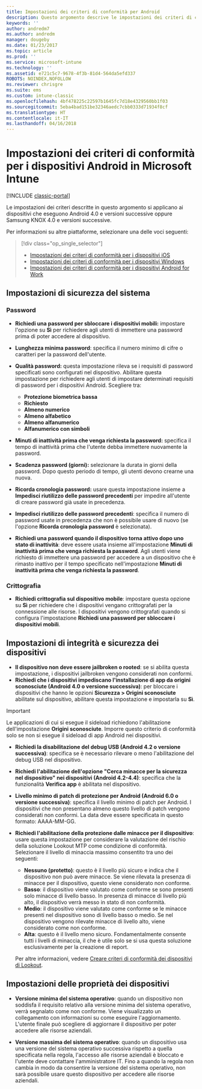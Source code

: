 ```yaml
---
title: Impostazioni dei criteri di conformità per Android
description: Questo argomento descrive le impostazioni dei criteri di conformità per i dispositivi Android.
keywords: ''
author: andredm7
ms.author: andredm
manager: dougeby
ms.date: 01/23/2017
ms.topic: article
ms.prod: ''
ms.service: microsoft-intune
ms.technology: ''
ms.assetid: e721c5c7-9678-4f3b-81d4-564da5efd337
ROBOTS: NOINDEX,NOFOLLOW
ms.reviewer: chrisgre
ms.suite: ems
ms.custom: intune-classic
ms.openlocfilehash: 4bf478225c22597b1645fc7d18e4329560bb1f03
ms.sourcegitcommit: 5eba4bad151be32346aedc7cbb0333d71934f8cf
ms.translationtype: HT
ms.contentlocale: it-IT
ms.lasthandoff: 04/16/2018
---
```

# <a name="compliance-policy-settings-for-android-devices-in-microsoft-intune"></a>Impostazioni dei criteri di conformità per i dispositivi Android in Microsoft Intune

[!INCLUDE [classic-portal](../includes/classic-portal.md)]

Le impostazioni dei criteri descritte in questo argomento si applicano ai dispositivi che eseguono Android 4.0 e versioni successive oppure Samsung KNOX 4.0 e versioni successive.

Per informazioni su altre piattaforme, selezionare una delle voci seguenti:
> [!div class="op_single_selector"]
> - [Impostazioni dei criteri di conformità per i dispositivi iOS](ios-compliance-policy-settings-in-microsoft-intune.md)
> - [Impostazioni dei criteri di conformità per i dispositivi Windows](windows-compliance-policy-settings-in-microsoft-intune.md)
> - [Impostazioni dei criteri di conformità per i dispositivi Android for Work](afw-compliance-policy-settings-in-microsoft-intune.md)

## <a name="system-security-settings"></a>Impostazioni di sicurezza del sistema
### <a name="password"></a>Password
- **Richiedi una password per sbloccare i dispositivi mobili:** impostare l'opzione su **Sì** per richiedere agli utenti di immettere una password prima di poter accedere al dispositivo.

-  **Lunghezza minima password**: specifica il numero minimo di cifre o caratteri per la password dell'utente.

- **Qualità password:** questa impostazione rileva se i requisiti di password specificati sono configurati nel dispositivo. Abilitare questa impostazione per richiedere agli utenti di impostare determinati requisiti di password per i dispositivi Android. Scegliere tra:

  -   **Protezione biometrica bassa**
  -   **Richiesto**
  -   **Almeno numerico**
  -   **Almeno alfabetico**
  -   **Almeno alfanumerico**
  -   **Alfanumerico con simboli**

- **Minuti di inattività prima che venga richiesta la password:** specifica il tempo di inattività prima che l'utente debba immettere nuovamente la password.

- **Scadenza password (giorni):** selezionare la durata in giorni della password. Dopo questo periodo di tempo, gli utenti devono crearne una nuova.

- **Ricorda cronologia password:** usare questa impostazione insieme a **Impedisci riutilizzo delle password precedenti** per impedire all'utente di creare password già usate in precedenza.

- **Impedisci riutilizzo delle password precedenti**: specifica il numero di password usate in precedenza che non è possibile usare di nuovo (se l'opzione **Ricorda cronologia password** è selezionata).

- **Richiedi una password quando il dispositivo torna attivo dopo uno stato di inattività**: deve essere usata insieme all'impostazione **Minuti di inattività prima che venga richiesta la password**. Agli utenti viene richiesto di immettere una password per accedere a un dispositivo che è rimasto inattivo per il tempo specificato nell'impostazione **Minuti di inattività prima che venga richiesta la password**.

### <a name="encryption"></a>Crittografia
- **Richiedi crittografia sul dispositivo mobile**: impostare questa opzione su **Sì** per richiedere che i dispositivi vengano crittografati per la connessione alle risorse. I dispositivi vengono crittografati quando si configura l'impostazione **Richiedi una password per sbloccare i dispositivi mobili**.

## <a name="device-health-and-security-settings"></a>Impostazioni di integrità e sicurezza dei dispositivi

- **Il dispositivo non deve essere jailbroken o rooted**: se si abilita questa impostazione, i dispositivi jailbroken vengono considerati non conformi.
- **Richiedi che i dispositivi impediscano l'installazione di app da origini sconosciute (Android 4.0 o versione successiva)**: per bloccare i dispositivi che hanno le opzioni **Sicurezza > Origini sconosciute** abilitate sul dispositivo, abilitare questa impostazione e impostarla su **Sì**.  

>[!IMPORTANT]
>Le applicazioni di cui si esegue il sideload richiedono l'abilitazione dell'impostazione **Origini sconosciute**. Imporre questo criterio di conformità solo se non si esegue il sideload di app Android nei dispositivi.

- **Richiedi la disabilitazione del debug USB (Android 4.2 o versione successiva)**: specifica se è necessario rilevare o meno l'abilitazione del debug USB nel dispositivo.
- **Richiedi l'abilitazione dell'opzione "Cerca minacce per la sicurezza nel dispositivo" nei dispositivi (Android 4.2-4.4)**: specifica che la funzionalità **Verifica app** è abilitata nel dispositivo.
- **Livello minimo di patch di protezione per Android (Android 6.0 o versione successiva)**: specifica il livello minimo di patch per Android.  I dispositivi che non presentano almeno questo livello di patch vengono considerati non conformi. La data deve essere specificata in questo formato: AAAA-MM-GG.
- **Richiedi l'abilitazione della protezione dalle minacce per il dispositivo**: usare questa impostazione per considerare la valutazione del rischio della soluzione Lookout MTP come condizione di conformità. Selezionare il livello di minaccia massimo consentito tra uno dei seguenti:

  - **Nessuno (protetto)**: questo è il livello più sicuro e indica che il dispositivo non può avere minacce. Se viene rilevata la presenza di minacce per il dispositivo, questo viene considerato non conforme.
  - **Basso**: il dispositivo viene valutato come conforme se sono presenti solo minacce di livello basso. In presenza di minacce di livello più alto, il dispositivo verrà messo in stato di non conformità.
  - **Medio**: il dispositivo viene valutato come conforme se le minacce presenti nel dispositivo sono di livello basso o medio. Se nel dispositivo vengono rilevate minacce di livello alto, viene considerato come non conforme.
  - **Alta**: questo è il livello meno sicuro. Fondamentalmente consente tutti i livelli di minaccia, il che è utile solo se si usa questa soluzione esclusivamente per la creazione di report.

  Per altre informazioni, vedere [Creare criteri di conformità dei dispositivi di Lookout](create-lookout-device-compliance-policy.md).

## <a name="device-property-settings"></a>Impostazioni delle proprietà dei dispositivi

- **Versione minima del sistema operativo**: quando un dispositivo non soddisfa il requisito relativo alla versione minima del sistema operativo, verrà segnalato come non conforme.
  Viene visualizzato un collegamento con informazioni su come eseguire l'aggiornamento. L'utente finale può scegliere di aggiornare il dispositivo per poter accedere alle risorse aziendali.

- **Versione massima del sistema operativo**: quando un dispositivo usa una versione del sistema operativo successiva rispetto a quella specificata nella regola, l'accesso alle risorse aziendali è bloccato e l'utente deve contattare l'amministratore IT. Fino a quando la regola non cambia in modo da consentire la versione del sistema operativo, non sarà possibile usare questo dispositivo per accedere alle risorse aziendali.
